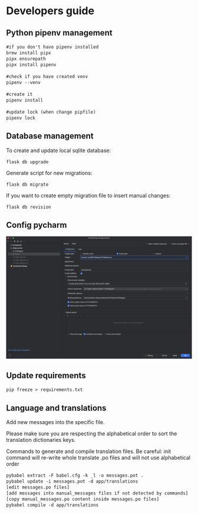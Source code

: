 # Developers guide

## Python pipenv management

````
#if you don't have pipenv installed
brew install pipx
pipx ensurepath
pipx install pipenv

#check if you have created venv
pipenv --venv

#create it
pipenv install

#update lock (when change pipfile)
pipenv lock
````


## Database management

To create and update local sqlite database:

````
flask db upgrade
````

Generate script for new migrations:

````
flask db migrate
````

If you want to create empty migration file to insert manual changes:

````
flask db revision
````

## Config pycharm

![Pycharm run configuration](doc_img/flask_run_config_pycharm.png?raw=true "Pycharm run config")

## Update requirements

````
pip freeze > requirements.txt
````

## Language and translations

Add new messages into the specific file.

Please make sure you are respecting the alphabetical order to sort the translation dictionaries keys.

Commands to generate and compile translation files. Be careful: init command will re-write whole translate
.po files and will not use alphabetical order

````
pybabel extract -F babel.cfg -k _l -o messages.pot .
pybabel update -i messages.pot -d app/translations
[edit messages.po files]
[add messages into manual_messages files if not detected by commands]
[copy manual_messages.po content inside messages.po files]
pybabel compile -d app/translations
````

